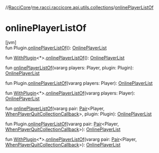 //[RacciCore](../../index.md)/[me.racci.raccicore.api.utils.collections](index.md)/[onlinePlayerListOf](online-player-list-of.md)

# onlinePlayerListOf

[jvm]\
fun Plugin.[onlinePlayerListOf](online-player-list-of.md)(): [OnlinePlayerList](-online-player-list/index.md)

fun [WithPlugin](../me.racci.raccicore.api.utils.extensions/-with-plugin/index.md)&lt;*&gt;.[onlinePlayerListOf](online-player-list-of.md)(): [OnlinePlayerList](-online-player-list/index.md)

fun [onlinePlayerListOf](online-player-list-of.md)(vararg players: Player, plugin: Plugin): [OnlinePlayerList](-online-player-list/index.md)

fun Plugin.[onlinePlayerListOf](online-player-list-of.md)(vararg players: Player): [OnlinePlayerList](-online-player-list/index.md)

fun [WithPlugin](../me.racci.raccicore.api.utils.extensions/-with-plugin/index.md)&lt;*&gt;.[onlinePlayerListOf](online-player-list-of.md)(vararg players: Player): [OnlinePlayerList](-online-player-list/index.md)

fun [onlinePlayerListOf](online-player-list-of.md)(vararg pair: [Pair](https://kotlinlang.org/api/latest/jvm/stdlib/kotlin/-pair/index.html)&lt;Player, [WhenPlayerQuitCollectionCallback](index.md#770480590%2FClasslikes%2F-1216412040)&gt;, plugin: Plugin): [OnlinePlayerList](-online-player-list/index.md)

fun Plugin.[onlinePlayerListOf](online-player-list-of.md)(vararg pair: [Pair](https://kotlinlang.org/api/latest/jvm/stdlib/kotlin/-pair/index.html)&lt;Player, [WhenPlayerQuitCollectionCallback](index.md#770480590%2FClasslikes%2F-1216412040)&gt;): [OnlinePlayerList](-online-player-list/index.md)

fun [WithPlugin](../me.racci.raccicore.api.utils.extensions/-with-plugin/index.md)&lt;*&gt;.[onlinePlayerListOf](online-player-list-of.md)(vararg pair: [Pair](https://kotlinlang.org/api/latest/jvm/stdlib/kotlin/-pair/index.html)&lt;Player, [WhenPlayerQuitCollectionCallback](index.md#770480590%2FClasslikes%2F-1216412040)&gt;): [OnlinePlayerList](-online-player-list/index.md)
